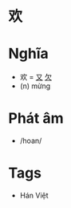 # 欢

# Nghĩa
* 欢 = [又](又.md) [欠](欠.md)
* (n) mừng

# Phát âm
* /hoan/

# Tags
* Hán Việt

<script>window.HANZI_FIELD='欢';</script>
